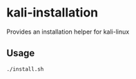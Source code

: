 # kali-installation

Provides an installation helper for kali-linux

## Usage

```
./install.sh
```
